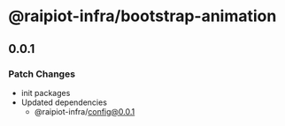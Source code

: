 # @raipiot-infra/bootstrap-animation

## 0.0.1

### Patch Changes

- init packages
- Updated dependencies
  - @raipiot-infra/config@0.0.1
